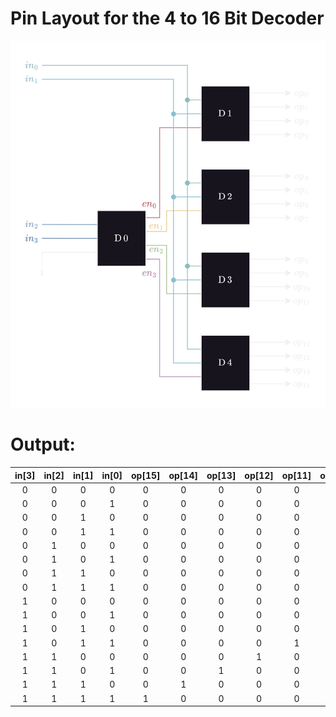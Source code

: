 # Pin Layout for the 4 to 16 Bit Decoder

<img src="/Year%202/Digital%20Design/Media/Decoder4to16.png" alt="4 to 16 Bit Decoder" title="4 to 8 Bit Decoder" data-align="center">

# Output:

| in[3] | in[2] | in[1] | in[0] | op[15] | op[14] | op[13] | op[12] | op[11] | op[10] | op[9] | op[8] | op[7] | op[6] | op[5] | op[4] | op[3] | op[2] | op[1] | op[0] |
|:-----:|:-----:|:-----:|:-----:|:------:|:------:|:------:|:------:|:------:|:------:|:-----:|:-----:|:-----:|:-----:|:-----:|:-----:|:-----:|:-----:|:-----:|:-----:|
| 0     | 0     | 0     | 0     | 0      | 0      | 0      | 0      | 0      | 0      | 0     | 0     | 0     | 0     | 0     | 0     | 0     | 0     | 0     | 1     |
| 0     | 0     | 0     | 1     | 0      | 0      | 0      | 0      | 0      | 0      | 0     | 0     | 0     | 0     | 0     | 0     | 0     | 0     | 1     | 0     |
| 0     | 0     | 1     | 0     | 0      | 0      | 0      | 0      | 0      | 0      | 0     | 0     | 0     | 0     | 0     | 0     | 0     | 1     | 0     | 0     |
| 0     | 0     | 1     | 1     | 0      | 0      | 0      | 0      | 0      | 0      | 0     | 0     | 0     | 0     | 0     | 0     | 1     | 0     | 0     | 0     |
| 0     | 1     | 0     | 0     | 0      | 0      | 0      | 0      | 0      | 0      | 0     | 0     | 0     | 0     | 0     | 1     | 0     | 0     | 0     | 0     |
| 0     | 1     | 0     | 1     | 0      | 0      | 0      | 0      | 0      | 0      | 0     | 0     | 0     | 0     | 1     | 0     | 0     | 0     | 0     | 0     |
| 0     | 1     | 1     | 0     | 0      | 0      | 0      | 0      | 0      | 0      | 0     | 0     | 0     | 1     | 0     | 0     | 0     | 0     | 0     | 0     |
| 0     | 1     | 1     | 1     | 0      | 0      | 0      | 0      | 0      | 0      | 0     | 0     | 1     | 0     | 0     | 0     | 0     | 0     | 0     | 0     |
| 1     | 0     | 0     | 0     | 0      | 0      | 0      | 0      | 0      | 0      | 0     | 1     | 0     | 0     | 0     | 0     | 0     | 0     | 0     | 0     |
| 1     | 0     | 0     | 1     | 0      | 0      | 0      | 0      | 0      | 0      | 1     | 0     | 0     | 0     | 0     | 0     | 0     | 0     | 0     | 0     |
| 1     | 0     | 1     | 0     | 0      | 0      | 0      | 0      | 0      | 1      | 0     | 0     | 0     | 0     | 0     | 0     | 0     | 0     | 0     | 0     |
| 1     | 0     | 1     | 1     | 0      | 0      | 0      | 0      | 1      | 0      | 0     | 0     | 0     | 0     | 0     | 0     | 0     | 0     | 0     | 0     |
| 1     | 1     | 0     | 0     | 0      | 0      | 0      | 1      | 0      | 0      | 0     | 0     | 0     | 0     | 0     | 0     | 0     | 0     | 0     | 0     |
| 1     | 1     | 0     | 1     | 0      | 0      | 1      | 0      | 0      | 0      | 0     | 0     | 0     | 0     | 0     | 0     | 0     | 0     | 0     | 0     |
| 1     | 1     | 1     | 0     | 0      | 1      | 0      | 0      | 0      | 0      | 0     | 0     | 0     | 0     | 0     | 0     | 0     | 0     | 0     | 0     |
| 1     | 1     | 1     | 1     | 1      | 0      | 0      | 0      | 0      | 0      | 0     | 0     | 0     | 0     | 0     | 0     | 0     | 0     | 0     | 0     |
